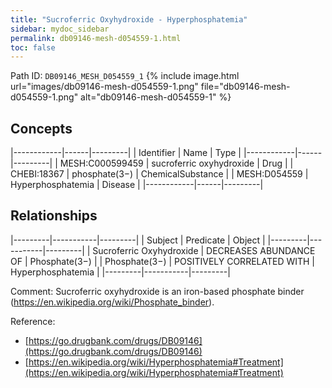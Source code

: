```yaml
---
title: "Sucroferric Oxyhydroxide - Hyperphosphatemia"
sidebar: mydoc_sidebar
permalink: db09146-mesh-d054559-1.html
toc: false 
---
```



Path ID: `DB09146_MESH_D054559_1`
{% include image.html url="images/db09146-mesh-d054559-1.png" file="db09146-mesh-d054559-1.png" alt="db09146-mesh-d054559-1" %}

## Concepts

|------------|------|---------|
| Identifier | Name | Type    |
|------------|------|---------|
| MESH:C000599459 | sucroferric oxyhydroxide | Drug |
| CHEBI:18367 | phosphate(3−) | ChemicalSubstance |
| MESH:D054559 | Hyperphosphatemia | Disease |
|------------|------|---------|

## Relationships

|---------|-----------|---------|
| Subject | Predicate | Object  |
|---------|-----------|---------|
| Sucroferric Oxyhydroxide | DECREASES ABUNDANCE OF | Phosphate(3−) |
| Phosphate(3−) | POSITIVELY CORRELATED WITH | Hyperphosphatemia |
|---------|-----------|---------|

Comment: Sucroferric oxyhydroxide is an iron-based phosphate binder (https://en.wikipedia.org/wiki/Phosphate_binder).

Reference: 
  - [https://go.drugbank.com/drugs/DB09146](https://go.drugbank.com/drugs/DB09146)
  - [https://en.wikipedia.org/wiki/Hyperphosphatemia#Treatment](https://en.wikipedia.org/wiki/Hyperphosphatemia#Treatment)

